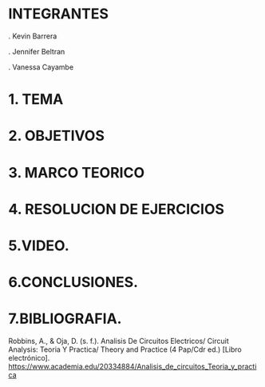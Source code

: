 # INTEGRANTES

. Kevin Barrera

. Jennifer Beltran

. Vanessa Cayambe

# 1. TEMA


# 2. OBJETIVOS


# 3. MARCO TEORICO



# 4. RESOLUCION DE EJERCICIOS


# 5.VIDEO.



# 6.CONCLUSIONES.


# 7.BIBLIOGRAFIA.

Robbins, A., & Oja, D. (s. f.). Analisis De Circuitos Electricos/ Circuit Analysis: Teoria Y Practica/ Theory and Practice (4 Pap/Cdr ed.) [Libro electrónico]. https://www.academia.edu/20334884/Analisis_de_circuitos_Teoria_y_practica
